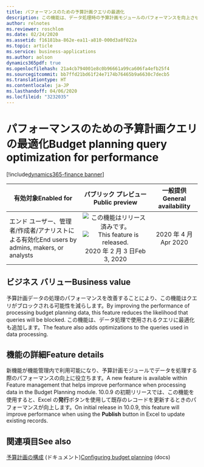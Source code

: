 ```yaml
---
title: パフォーマンスのための予算計画クエリの最適化
description: この機能は、データ処理時の予算計画モジュールのパフォーマンスを向上させます。
author: relnotes
ms.reviewer: roschlom
ms.date: 02/24/2020
ms.assetid: f16181ba-862e-ea11-a810-000d3a8f022a
ms.topic: article
ms.service: business-applications
ms.author: aolson
dynamics365pdf: true
ms.openlocfilehash: 21a4cb794001e8c0b96661a99ca606fa4efb25f4
ms.sourcegitcommit: bb7ffd21bd61f24e7174b76465b9a6630c7decb5
ms.translationtype: HT
ms.contentlocale: ja-JP
ms.lasthandoff: 04/06/2020
ms.locfileid: "3232035"
---
```

# <a name="budget-planning-query-optimization-for-performance"></a><span data-ttu-id="21d87-103">パフォーマンスのための予算計画クエリの最適化</span><span class="sxs-lookup"><span data-stu-id="21d87-103">Budget planning query optimization for performance</span></span>
[!include[dynamics365-finance banner](../includes/dynamics365-finance.md)]

| <span data-ttu-id="21d87-104">有効対象</span><span class="sxs-lookup"><span data-stu-id="21d87-104">Enabled for</span></span>    |  <span data-ttu-id="21d87-105">パブリック プレビュー</span><span class="sxs-lookup"><span data-stu-id="21d87-105">Public preview</span></span> | <span data-ttu-id="21d87-106">一般提供</span><span class="sxs-lookup"><span data-stu-id="21d87-106">General availability</span></span> | 
| ---------- | :----------: |:----------: |
|<span data-ttu-id="21d87-107">エンド ユーザー、管理者/作成者/アナリストによる有効化</span><span class="sxs-lookup"><span data-stu-id="21d87-107">End users by admins, makers, or analysts</span></span>|<span data-ttu-id="21d87-108">![この機能はリリース済みです。](/dynamics365-release-plan/media/green-checkmark.png "この機能はリリース済みです。")</span><span class="sxs-lookup"><span data-stu-id="21d87-108">![This feature is released.](/dynamics365-release-plan/media/green-checkmark.png "This feature is released.")</span></span> <span data-ttu-id="21d87-109">2020 年 2 月 3 日</span><span class="sxs-lookup"><span data-stu-id="21d87-109">Feb 3, 2020</span></span>| <span data-ttu-id="21d87-110">2020 年 4 月</span><span class="sxs-lookup"><span data-stu-id="21d87-110">Apr 2020</span></span>|


## <a name="business-value"></a><span data-ttu-id="21d87-111">ビジネス バリュー</span><span class="sxs-lookup"><span data-stu-id="21d87-111">Business value</span></span>
<!-- bv start -->
<span data-ttu-id="21d87-112">予算計画データの処理のパフォーマンスを改善することにより、この機能はクエリがブロックされる可能性を減らします。</span><span class="sxs-lookup"><span data-stu-id="21d87-112">By improving the performance of processing budget planning data, this feature reduces the likelihood that queries will be blocked.</span></span> <span data-ttu-id="21d87-113">この機能は、データ処理で使用されるクエリに最適化も追加します。</span><span class="sxs-lookup"><span data-stu-id="21d87-113">The feature also adds optimizations to the queries used in data processing.</span></span>
<!-- bv end -->



## <a name="feature-details"></a><span data-ttu-id="21d87-114">機能の詳細</span><span class="sxs-lookup"><span data-stu-id="21d87-114">Feature details</span></span>
<!--feature detail start -->
<span data-ttu-id="21d87-115">新機能が機能管理内で利用可能になり、予算計画モジュールでデータを処理する際のパフォーマンスの向上に役立ちます。</span><span class="sxs-lookup"><span data-stu-id="21d87-115">A new feature is available within Feature management that helps improve performance when processing data in the Budget Planning module.</span></span> <span data-ttu-id="21d87-116">10.0.9 の初期リリースでは、この機能を使用すると、Excel の**発行**ボタンを使用して既存のレコードを更新するときのパフォーマンスが向上します。</span><span class="sxs-lookup"><span data-stu-id="21d87-116">On initial release in 10.0.9, this feature will improve performance when using the **Publish** button in Excel to update existing records.</span></span>
<!--feature detail end -->










## <a name="see-also"></a><span data-ttu-id="21d87-117">関連項目</span><span class="sxs-lookup"><span data-stu-id="21d87-117">See also</span></span>


<!--docs start-->
<span data-ttu-id="21d87-118">[予算計画の構成](https://go.microsoft.com/fwlink/?linkid=2103507) (ドキュメント)</span><span class="sxs-lookup"><span data-stu-id="21d87-118">[Configuring budget planning](https://go.microsoft.com/fwlink/?linkid=2103507) (docs)</span></span>
<!--docs end-->

